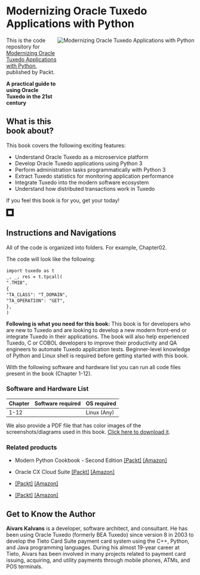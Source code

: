 # Modernizing Oracle Tuxedo Applications with Python 

<a href="https://www.packtpub.com/in/programming/modernizing-oracle-tuxedo-applications-with-python?utm_source=github&utm_medium=repository&utm_campaign=9781786461629"><img src="https://www.packtpub.com/media/catalog/product/cache/c2dd93b9130e9fabaf187d1326a880fc/9/7/9781801070584-original_77.png" alt="Modernizing Oracle Tuxedo Applications with Python" height="256px" align="right"></a>

This is the code repository for [Modernizing Oracle Tuxedo Applications with Python](https://www.packtpub.com/in/programming/modernizing-oracle-tuxedo-applications-with-python?utm_source=github&utm_medium=repository&utm_campaign=9781786461629), published by Packt.

**A practical guide to using Oracle Tuxedo in the 21st century**

## What is this book about?

This book covers the following exciting features:
* Understand Oracle Tuxedo as a microservice platform
* Develop Oracle Tuxedo applications using Python 3
* Perform administration tasks programmatically with Python 3
* Extract Tuxedo statistics for monitoring application performance
* Integrate Tuxedo into the modern software ecosystem
* Understand how distributed transactions work in Tuxedo

If you feel this book is for you, get your [](https://www.amazon.com/dp/180107058X) today!

<a href="https://www.packtpub.com/?utm_source=github&utm_medium=banner&utm_campaign=GitHubBanner"><img src="https://raw.githubusercontent.com/PacktPublishing/GitHub/master/GitHub.png" 
alt="https://www.packtpub.com/" border="5" /></a>

## Instructions and Navigations
All of the code is organized into folders. For example, Chapter02.

The code will look like the following:
```
import tuxedo as t
_, _, res = t.tpcall(
".TMIB",
{
"TA_CLASS": "T_DOMAIN",
"TA_OPERATION": "GET",
},
)
```

**Following is what you need for this book:**
This book is for developers who are new to Tuxedo and are looking to develop a new modern front-end or integrate Tuxedo in their applications. The book will also help experienced Tuxedo, C or COBOL developers to improve their productivity and QA engineers to automate Tuxedo application tests. Beginner-level knowledge of Python and Linux shell is required before getting started with this book.

With the following software and hardware list you can run all code files present in the book (Chapter 1-12).
### Software and Hardware List
| Chapter | Software required | OS required |
| -------- | ------------------------------------ | ----------------------------------- |
| 1-12 |                                          | Linux (Any) |


We also provide a PDF file that has color images of the screenshots/diagrams used in this book. [Click here to download it](https://static.packt-cdn.com/downloads/9781801070584_ColorImages.pdf).

### Related products
* Modern Python Cookbook - Second Edition [[Packt]](https://www.packtpub.com/product/modern-python-cookbook-second-edition/9781800207455?utm_source=github&utm_medium=repository&utm_campaign=9781800207455) [[Amazon]](https://www.amazon.com/dp/180020745X)

* Oracle CX Cloud Suite [[Packt]](https://www.packtpub.com/product/oracle-cx-cloud-suite/9781788834933?utm_source=github&utm_medium=repository&utm_campaign=9781788834933) [[Amazon]](https://www.amazon.com/dp/1788834933)

*  [[Packt]]() [[Amazon]](https://www.amazon.com/dp/)

*  [[Packt]]() [[Amazon]](https://www.amazon.com/dp/)

## Get to Know the Author
**Aivars Kalvans**
is a developer, software architect, and consultant. He has been using Oracle Tuxedo (formerly BEA Tuxedo) since version 8 in 2003 to develop the Tieto Card Suite payment card system using the C++, Python, and Java programming languages. During his almost 19-year career at Tieto, Aivars has been involved in many projects related to payment card issuing, acquiring, and utility payments through mobile phones, ATMs, and POS terminals.



